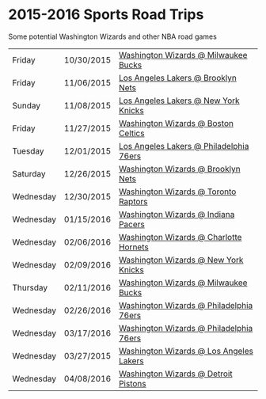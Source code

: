 # 2015-2016 Sports Road Trips
Some potential Washington Wizards and other NBA road games

<!-- <tr><td></td><td></td><td><a href = ''></a></td></tr> -->

<table>
<tr><td>Friday</td><td>10/30/2015</td><td><a href = ''>Washington Wizards @ Milwaukee Bucks</a></td></tr>
<tr><td>Friday</td><td>11/06/2015</td><td><a href = ''>Los Angeles Lakers @ Brooklyn Nets</a></td></tr>
<tr><td>Sunday</td><td>11/08/2015</td><td><a href = ''>Los Angeles Lakers @ New York Knicks</a></td></tr>
<tr><td>Friday</td><td>11/27/2015</td><td><a href = ''>Washington Wizards @ Boston Celtics</a></td></tr>
<tr><td>Tuesday</td><td>12/01/2015</td><td><a href = ''>Los Angeles Lakers @ Philadelphia 76ers</a></td></tr>
<tr><td>Saturday</td><td>12/26/2015</td><td><a href = ''>Washington Wizards @ Brooklyn Nets</a></td></tr>
<tr><td>Wednesday</td><td>12/30/2015</td><td><a href = ''>Washington Wizards @ Toronto Raptors</a></td></tr>
<tr><td>Wednesday</td><td>01/15/2016</td><td><a href = ''>Washington Wizards @ Indiana Pacers</a></td></tr>
<tr><td>Wednesday</td><td>02/06/2016</td><td><a href = ''>Washington Wizards @ Charlotte Hornets</a></td></tr>
<tr><td>Wednesday</td><td>02/09/2016</td><td><a href = ''>Washington Wizards @ New York Knicks</a></td></tr>
<tr><td>Thursday</td><td>02/11/2016</td><td><a href = ''>Washington Wizards @ Milwaukee Bucks</a></td></tr>
<tr><td>Wednesday</td><td>02/26/2016</td><td><a href = ''>Washington Wizards @ Philadelphia 76ers</a></td></tr>
<tr><td>Wednesday</td><td>03/17/2016</td><td><a href = ''>Washington Wizards @ Philadelphia 76ers</a></td></tr>
<tr><td>Wednesday</td><td>03/27/2015</td><td><a href = ''>Washington Wizards @ Los Angeles Lakers</a></td></tr>
<tr><td>Wednesday</td><td>04/08/2016</td><td><a href = ''>Washington Wizards @ Detroit Pistons</a></td></tr>
</table>
